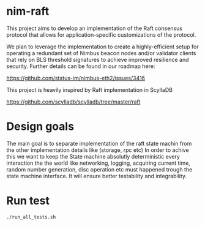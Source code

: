 # nim-raft

This project aims to develop an implementation of the Raft consensus protocol that allows for application-specific customizations of the protocol.

We plan to leverage the implementation to create a highly-efficient setup for operating a redundant set of Nimbus beacon nodes and/or validator clients that rely on BLS threshold signatures to achieve improved resilience and security. Further details can be found in our roadmap here:

https://github.com/status-im/nimbus-eth2/issues/3416

This project is heavily inspired by Raft implementation in ScyllaDB 

https://github.com/scylladb/scylladb/tree/master/raft

# Design goals

The main goal is to separate implementation of the raft state machin from the other implementation details like (storage, rpc etc)
In order to achive this we want to keep the State machine absolutly deterministic every interaction the the world like 
networking, logging, acquiring current time, random number generation, disc operation etc must happened trough the state machine interface.
It will ensure better testability and integrability.


# Run test

`./run_all_tests.sh`